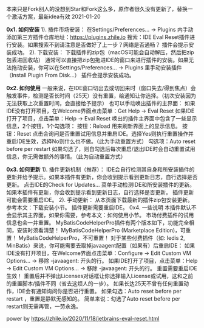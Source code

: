 本来只是Fork别人的没想到Star和Fork这么多，原作者很久没有更新了，替换一个激活方案，最新idea有效 2021-01-20

 **0x1. 如何安装** 
    1). 插件市场安装：
    在Settings/Preferences... -> Plugins 内手动添加第三方插件仓库地址：https://plugins.zhile.io
    搜索：IDE Eval Reset插件进行安装。如果搜索不到请注意是否做好了上一步？网络是否通畅？
    插件会提示安装成功。
    2). 下载安装：
    下载插件的zip包（macOS可能会自动解压，然后把zip包丢进回收站）
    通常可以直接把zip包拖进IDE的窗口来进行插件的安装。如果无法拖动安装，你可以在Settings/Preferences... -> Plugins 里手动安装插件（Install Plugin From Disk...）
    插件会提示安装成功。

 **0x2. 如何使用** 
    一般来说，在IDE窗口切出去或切回来时（窗口失去/得到焦点）会触发事件，检测是否长时间（25天）没有重置，给通知让你选择。（初次安装因为无法获取上次重置时间，会直接给予提示）
    也可以手动唤出插件的主界面：
    如果IDE没有打开项目，在Welcome界面点击菜单：Get Help -> Eval Reset
    如果IDE打开了项目，点击菜单：Help -> Eval Reset
    唤出的插件主界面中包含了一些显示信息，2个按钮，1个勾选项：
    按钮：Reload 用来刷新界面上的显示信息。
    按钮：Reset 点击会询问是否重置试用信息并重启IDE。选择Yes则执行重置操作并重启IDE生效，选择No则什么也不做。（此为手动重置方式）
    勾选项：Auto reset before per restart 如果勾选了，则自勾选后每次重启/退出IDE时会自动重置试用信息，你无需做额外的事情。（此为自动重置方式）

 **0x3. 如何更新** 
    1). 插件更新机制（推荐）：
    IDE会自行检测其自身和所安装插件的更新并给予提示。如果本插件有更新，你会收到提示看到更新日志，自行选择是否更新。
    点击IDE的Check for Updates... 菜单手动检测IDE和所安装插件的更新。如果本插件有更新，你会收到提示看到更新日志，自行选择是否更新。
    插件更新可能会需要重启IDE。
    2). 手动更新：
    从本页面下载最新的插件zip包安装更新。参考本文：下载安装小节。
    插件更新需要重启IDE。
    0x4. 一些说明
    本插件默认不会显示其主界面，如果你需要，参考本文：如何使用小节。
    市场付费插件的试用信息也会一并重置。
    MyBatisCodeHelperPro插件有两个版本如下，功能完全相同，安装时须看清楚！
    MyBatisCodeHelperPro (Marketplace Edition)，可重置！
    MyBatisCodeHelperPro，不可重置！
    对于某些付费插件（如: Iedis 2, MinBatis）来说，你可能需要去取掉javaagent配置（如果有）后重启IDE：
    如果IDE没有打开项目，在Welcome界面点击菜单：Configure -> Edit Custom VM Options... -> 移除 -javaagent: 开头的行。
    如果IDE打开了项目，点击菜单：Help -> Edit Custom VM Options... -> 移除 -javaagent: 开头的行。
    重置需要重启IDE生效！
    重置后并不弹出Licenses对话框让你选择输入License或试用，这和之前的重置脚本/插件不同（省去这烦人的一步）。
    如果长达25天不曾有任何重置动作，IDE会有通知询问你是否进行重置。
    如果勾选：Auto reset before per restart ，重置是静默无感知的。
    简单来说：勾选了Auto reset before per restart则无需再管，一劳永逸。

power by https://zhile.io/2020/11/18/jetbrains-eval-reset.html
